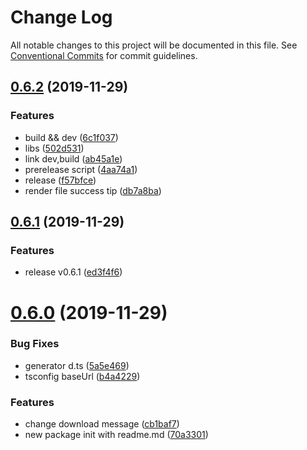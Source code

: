 # Change Log

All notable changes to this project will be documented in this file.
See [Conventional Commits](https://conventionalcommits.org) for commit guidelines.

## [0.6.2](https://github.com/ez-fe/ez/compare/v0.6.1...v0.6.2) (2019-11-29)


### Features

* build && dev ([6c1f037](https://github.com/ez-fe/ez/commit/6c1f037040ba4b6f87fc691ba8320fef64054c2e))
* libs ([502d531](https://github.com/ez-fe/ez/commit/502d5318d516c772b6fc4595e12393e7618c4e22))
* link dev,build ([ab45a1e](https://github.com/ez-fe/ez/commit/ab45a1eec78a3cd6f6179da7a6b888c57ada8b3f))
* prerelease script ([4aa74a1](https://github.com/ez-fe/ez/commit/4aa74a169fe78d874763b4f1af4cb9a2dbe6c4b1))
* release ([f57bfce](https://github.com/ez-fe/ez/commit/f57bfce981d97e263da382869336f55c8faba39e))
* render file success tip ([db7a8ba](https://github.com/ez-fe/ez/commit/db7a8ba76a93b0d85ac072fdf7d7a942bb6289b5))





## [0.6.1](https://github.com/ez-fe/ez/compare/v0.6.0...v0.6.1) (2019-11-29)


### Features

* release v0.6.1 ([ed3f4f6](https://github.com/ez-fe/ez/commit/ed3f4f665435b311d065065d8eaaaafe216ce874))





# [0.6.0](https://github.com/ez-fe/ez/compare/v0.5.9...v0.6.0) (2019-11-29)


### Bug Fixes

* generator d.ts ([5a5e469](https://github.com/ez-fe/ez/commit/5a5e46932976671064bd8f3fcc61ae97331012f7))
* tsconfig baseUrl ([b4a4229](https://github.com/ez-fe/ez/commit/b4a42298f032c3313e5fd3f24d228c49543a528c))


### Features

* change download message ([cb1baf7](https://github.com/ez-fe/ez/commit/cb1baf7121a2635cf9ff3401ee51ea9b2f84b9f2))
* new package init with readme.md ([70a3301](https://github.com/ez-fe/ez/commit/70a330157917d1c758ffd7fa1146b132110db157))

